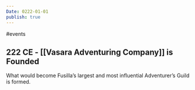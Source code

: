 ```yaml
---
Date: 0222-01-01
publish: true
---
```


#events

## 222 CE - [[Vasara Adventuring Company]] is Founded

What would become Fusilla’s largest and most influential Adventurer’s Guild is formed.
